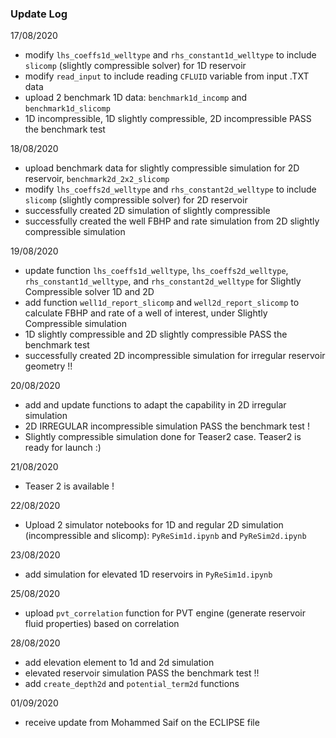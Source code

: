 ### Update Log

17/08/2020
* modify `lhs_coeffs1d_welltype` and `rhs_constant1d_welltype` to include `slicomp` (slightly compressible solver) for 1D reservoir
* modify `read_input` to include reading `CFLUID` variable from input .TXT data
* upload 2 benchmark 1D data: `benchmark1d_incomp` and `benchmark1d_slicomp`
* 1D incompressible, 1D slightly compressible, 2D incompressible PASS the benchmark test

18/08/2020
* upload benchmark data for slightly compressible simulation for 2D reservoir, `benchmark2d_2x2_slicomp`
* modify `lhs_coeffs2d_welltype` and `rhs_constant2d_welltype` to include `slicomp` (slightly compressible solver) for 2D reservoir
* successfully created 2D simulation of slightly compressible
* successfully created the well FBHP and rate simulation from 2D slightly compressible simulation

19/08/2020
* update function `lhs_coeffs1d_welltype`, `lhs_coeffs2d_welltype`, `rhs_constant1d_welltype`, and `rhs_constant2d_welltype` for Slightly Compressible solver 1D and 2D
* add function `well1d_report_slicomp` and `well2d_report_slicomp` to calculate FBHP and rate of a well of interest, under Slightly Compressible simulation
* 1D slightly compressible and 2D slightly compressible PASS the benchmark test
* successfully created 2D incompressible simulation for irregular reservoir geometry !!

20/08/2020
* add and update functions to adapt the capability in 2D irregular simulation
* 2D IRREGULAR incompressible simulation PASS the benchmark test !
* Slightly compressible simulation done for Teaser2 case. Teaser2 is ready for launch :)

21/08/2020
* Teaser 2 is available !

22/08/2020
* Upload 2 simulator notebooks for 1D and regular 2D simulation (incompressible and slicomp): `PyReSim1d.ipynb` and `PyReSim2d.ipynb`

23/08/2020
* add simulation for elevated 1D reservoirs in `PyReSim1d.ipynb`

25/08/2020
* upload `pvt_correlation` function for PVT engine (generate reservoir fluid properties) based on correlation

28/08/2020
* add elevation element to 1d and 2d simulation
* elevated reservoir simulation PASS the benchmark test !!
* add `create_depth2d` and `potential_term2d` functions

01/09/2020
* receive update from Mohammed Saif on the ECLIPSE file
